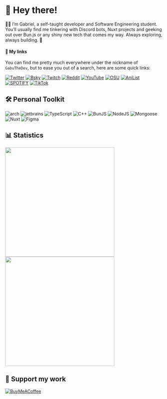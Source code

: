 # 👋 Hey there!
👨‍💻 I’m Gabriel, a self-taught developer and Software Engineering student. You’ll usually find me tinkering with Discord bots, Nuxt projects and geeking out over Bun.js or any shiny new tech that comes my way. Always exploring, always building. 🚀

#### 🔗 My links
You can find me pretty much everywhere under the nickname of `GabuTheDev`, but to ease you out of a search, here are some quick links:

[![Twitter](https://img.shields.io/badge/twitter-000000.svg?style=for-the-badge&logo=x&logoColor=white)](https://twitter.com/gabuthedev)
[![Bsky](https://img.shields.io/badge/bluesky-0285FF.svg?style=for-the-badge&logo=bluesky&logoColor=white)](https://bsky.app/profile/gabuthedev.gabu.moe)
[![Twitch](https://img.shields.io/badge/twitch-9146FF.svg?style=for-the-badge&logo=twitch&logoColor=white)](https://twitch.tv/gabuthedev) 
[![Reddit](https://img.shields.io/badge/reddit-FF4500.svg?style=for-the-badge&logo=reddit&logoColor=white)](https://reddit.com/user/gabuthedev)
[![YouTube](https://img.shields.io/badge/youtube-FF0000.svg?style=for-the-badge&logo=youtube&logoColor=white)](https://youtube.com/@gabuthedev) 
[![OSU](https://img.shields.io/badge/osu!-FF66AA.svg?style=for-the-badge&logo=osu&logoColor=white)](https://osu.ppy.sh/users/17063658)
[![AniList](https://img.shields.io/badge/anilist-02A9FF.svg?style=for-the-badge&logo=anilist&logoColor=white)](https://anilist.co/user/GabuTheDev/)
[![SPOTIFY](https://img.shields.io/badge/spotify-%1DB954.svg?style=for-the-badge&logo=spotify&logoColor=white)](https://open.spotify.com/user/g9fvsxz3p7oj05p1t1wln0tzh)
[![TikTok](https://img.shields.io/badge/tiktok-000000.svg?style=for-the-badge&logo=tiktok&logoColor=white)](https://tiktok.com/@gabuthedev)

## 🛠️ Personal Toolkit

![arch](https://img.shields.io/badge/Arch-1793D1.svg?style=for-the-badge&logo=archlinux&logoColor=white)
![jetbrains](https://img.shields.io/badge/jetbrains_ide-000000.svg?style=for-the-badge&logo=jetbrains&logoColor=white)
![TypeScript](https://img.shields.io/badge/typescript-%23323330.svg?style=for-the-badge&logo=typescript&logoColor=%3178C6)
![C++](https://img.shields.io/badge/c++-%2300599C.svg?style=for-the-badge&logo=c%2B%2B&logoColor=white)
![BunJS](https://img.shields.io/badge/bun-14151a?style=for-the-badge&logo=bun&logoColor=f9f1e1)
![NodeJS](https://img.shields.io/badge/node-6DA55F?style=for-the-badge&logo=node.js&logoColor=white)
![Mongoose](https://img.shields.io/badge/mongoose-880000.svg?style=for-the-badge&logo=mongoose&logoColor=white) 	
![Nuxt](https://img.shields.io/badge/nuxt-00DC82.svg?style=for-the-badge&logo=nuxtdotjs&logoColor=white) 
![Figma](https://img.shields.io/badge/figma-%23F24E1E.svg?style=for-the-badge&logo=figma&logoColor=white)

## 📊 Statistics

<div>
  <img src="https://github-readme-stats.vercel.app/api?username=GabuTheDev&theme=transparent&hide_border=true&show_icons=true&include_all_commits=true&count_private=true&rank_icon=github#gh-dark-mode-only" width="350">
  <img src="https://github-readme-streak-stats.herokuapp.com/?user=GabuTheDev&theme=transparent&hide_border=true#gh-dark-mode-only" width="350">
</div>

## 🙌 Support my work
[![BuyMeACoffee](https://img.shields.io/badge/buymeacoffee-FFDD00?style=for-the-badge&logo=buymeacoffee&logoColor=312b00)](https://buymeacoffee.com/gabuthedev)
